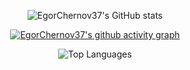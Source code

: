 <center>
  
  ![EgorChernov37's GitHub stats](https://github-readme-stats.vercel.app/api?username=EgorChernov37&count_private=true&show_icons=true&theme=dark&hide_title=true) 
  
  [![EgorChernov37's github activity graph](https://github-readme-activity-graph.vercel.app/graph?username=EgorChernov37&theme=github-compact)](https://github.com/ashutosh00710/github-readme-activity-graph)
  
  ![Top Languages](https://github-readme-stats.vercel.app/api/top-langs/?username=EgorChernov37&exclude_repo=frityet.github.io,Blog,wiki,CoDZombies-H3VR,MeatKit,WurstLink,OkBot,robot&theme=dark&hide=cmake,makefile,shaderlab,mathematica,hlsl)
  
</center>
